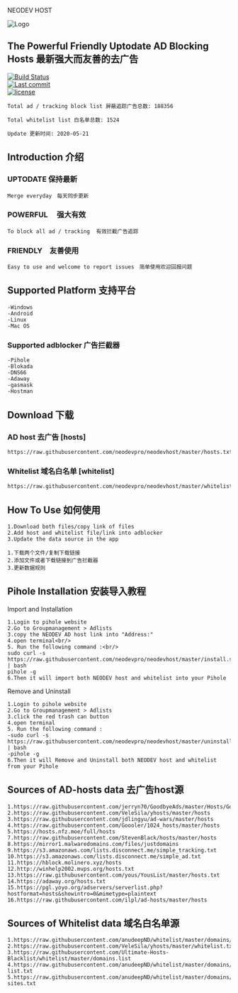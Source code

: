 NEODEV HOST

![Logo](https://raw.githubusercontent.com/neodevpro/neodevhost/master/logo.png)


## The Powerful Friendly Uptodate AD Blocking Hosts 最新强大而友善的去广告
   

[![Build Status](https://img.shields.io/github/workflow/status/neodevpro/neodevhost/CI/master)](https://github.com/neodevpro/neodevhost/actions?workflow=CI)<br/>
[![Last commit](https://img.shields.io/github/last-commit/neodevpro/neodevhost.svg)](https://github.com/neodevpro/neodevhost/commit/master)<br/>
[![license](https://img.shields.io/github/license/neodevpro/neodevhost.svg)](https://github.com/neodevpro/neodevhost/blob/master/LICENSE)

```
Total ad / tracking block list 屏蔽追踪广告总数: 188356

Total whitelist list 白名单总数: 1524

Update 更新时间: 2020-05-21

```

## Introduction 介绍

### UPTODATE 保持最新<br/>
    Merge everyday　每天同步更新
### POWERFUL　 强大有效<br/>
    To block all ad / tracking  有效拦截广告追踪　
### FRIENDLY　友善使用<br/>
    Easy to use and welcome to report issues　简单使用欢迎回报问题
   
## Supported Platform 支持平台
```
-Windows
-Android
-Linux
-Mac OS
```
### Supported adblocker 广告拦截器
```
-Pihole
-Blokada
-DNS66
-Adaway
-gasmask
-Hostman
```
## Download 下载 

### AD host 去广告 [hosts]
```
https://raw.githubusercontent.com/neodevpro/neodevhost/master/hosts.txt
```

### Whitelist 域名白名单 [whitelist]
```
https://raw.githubusercontent.com/neodevpro/neodevhost/master/whitelist.txt
```

## How To Use 如何使用
```
1.Download both files/copy link of files
2.Add host and whitelist file/link into adblocker
3.Update the data source in the app
```
```
1.下载两个文件/复制下载链接
2.添加文件或者下载链接到广告拦截器
3.更新数据规则
```
## Pihole Installation 安装导入教程

Import and Installation<br/>
```
1.Login to pihole website
2.Go to Groupmanagement > Adlists
3.copy the NEODEV AD host link into "Address:"
4.open terminal<br/>
5. Run the following command :<br/>
sudo curl -s https://raw.githubusercontent.com/neodevpro/neodevhost/master/install.sh | bash
pihole -g
6.Then it will import both NEODEV host and whitelist into your Pihole 
```

Remove and Uninstall<br/>
```
1.Login to pihole website
2.Go to Groupmanagement > Adlists
3.click the red trash can button
4.open terminal
5. Run the following command :
-sudo curl -s https://raw.githubusercontent.com/neodevpro/neodevhost/master/uninstall.sh | bash
-pihole -g
6.Then it will Remove and Uninstall both NEODEV host and whitelist from your Pihole 
```

## Sources of AD-hosts data 去广告host源
```
1.https://raw.githubusercontent.com/jerryn70/GoodbyeAds/master/Hosts/GoodbyeAds.txt
2.https://raw.githubusercontent.com/VeleSila/yhosts/master/hosts
3.https://raw.githubusercontent.com/jdlingyu/ad-wars/master/hosts
4.https://raw.githubusercontent.com/Goooler/1024_hosts/master/hosts
5.https://hosts.nfz.moe/full/hosts
7.https://raw.githubusercontent.com/StevenBlack/hosts/master/hosts
8.https://mirror1.malwaredomains.com/files/justdomains
9.https://s3.amazonaws.com/lists.disconnect.me/simple_tracking.txt
10.https://s3.amazonaws.com/lists.disconnect.me/simple_ad.txt
11.https://hblock.molinero.xyz/hosts
12.http://winhelp2002.mvps.org/hosts.txt
13.https://raw.githubusercontent.com/yous/YousList/master/hosts.txt
14.https://adaway.org/hosts.txt
15.https://pgl.yoyo.org/adservers/serverlist.php?hostformat=hosts&showintro=0&mimetype=plaintext
16.https://raw.githubusercontent.com/ilpl/ad-hosts/master/hosts
```

## Sources of Whitelist data 域名白名单源
```
1.https://raw.githubusercontent.com/anudeepND/whitelist/master/domains/whitelist.txt
2.https://raw.githubusercontent.com/VeleSila/yhosts/master/whitelist.txt
3.https://raw.githubusercontent.com/Ultimate-Hosts-Blacklist/whitelist/master/domains.list
4.https://raw.githubusercontent.com/anudeepND/whitelist/master/domains/optional-list.txt
5.https://raw.githubusercontent.com/anudeepND/whitelist/master/domains/referral-sites.txt
```
